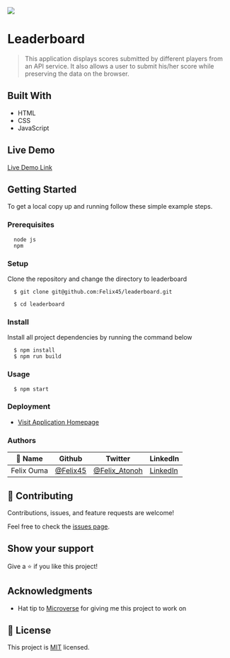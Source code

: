 ![](https://img.shields.io/badge/Microverse-blueviolet)

# Leaderboard

> This application displays scores submitted by different players from an API service. It also allows a user to submit his/her score while preserving the data on the browser.


## Built With

- HTML
- CSS
- JavaScript

## Live Demo

[Live Demo Link](https://felix45.github.io/leaderboard/)

## Getting Started

To get a local copy up and running follow these simple example steps.

### Prerequisites
```
  node js
  npm

```
### Setup
Clone the repository and change the directory to leaderboard

``` 
  $ git clone git@github.com:Felix45/leaderboard.git

  $ cd leaderboard

```

### Install
Install all project dependencies by running the command below
 
``` 
  $ npm install
  $ npm run build
```
### Usage

``` 
  $ npm start
```

### Deployment
- [Visit Application Homepage](http://localhost:8080)


### Authors

| 👤 Name | Github | Twitter | LinkedIn |
|------|--------|---------|----------|
|Felix Ouma|[@Felix45](https://github.com/Felix45)|[@Felix_Atonoh](https://twitter.com/Felix_Atonoh)|[LinkedIn](https://www.linkedin.com/in/felix-ouma-639766b0/)|


## 🤝 Contributing

Contributions, issues, and feature requests are welcome!

Feel free to check the [issues page](https://github.com/Felix45/leaderboard/issues).

## Show your support

Give a ⭐️ if you like this project!

## Acknowledgments

- Hat tip to [Microverse](https://bit.ly/MicroverseTN) for giving me this project to work on


## 📝 License

This project is [MIT](https://github.com/git/git-scm.com/blob/main/MIT-LICENSE.txt) licensed.
